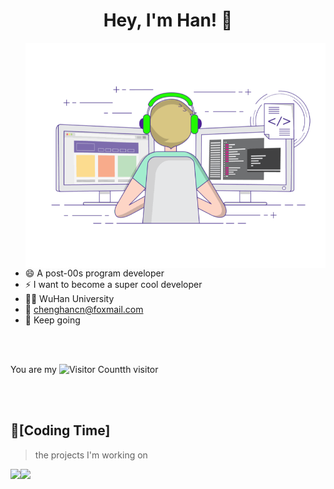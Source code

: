 <!-- ### Hi there 👋 -->

<!--
**chenghancc/chenghancc** is a ✨ _special_ ✨ repository because its `README.md` (this file) appears on your GitHub profile.

Here are some ideas to get you started:

- 🔭 I’m currently working on ...
- 🌱 I’m currently learning ...
- 👯 I’m looking to collaborate on ...
- 🤔 I’m looking for help with ...
- 💬 Ask me about ...
- 📫 How to reach me: ...
- 😄 Pronouns: ...
- ⚡ Fun fact: ...
-->

<h1 align="center">
  Hey, I'm Han! 👋
</h1>
<img align="right" top='60' alt="GIF" src="https://github.com/chenghancc/chenghancc/blob/main/pic/display1.gif" width="480"/>

<br/>

- 😄  A post-00s program developer
- ⚡  I want to become a super cool developer
- 👨‍🎓  WuHan University
- 📧  [chenghancn@foxmail.com](Han:chenghancn@foxmail.com)
- 🌱 Keep going
<br/>
<br/>

You are my ![Visitor Count](https://profile-counter.glitch.me/chenghancc/count.svg)th visitor

<br/>
<br/>

## 🌠[Coding Time]
> the projects I'm working on
<div>
    <img height="165" align="left" src="https://github-readme-stats.vercel.app/api?username=chenghancc&theme=calm&show_icons=true" />
    <img src="https://github-readme-stats.vercel.app/api/top-langs/?username=chenghancc&hide=Jupyter+Notebook,ruby,javascript&theme=calm&langs_count=6" />
</div>

<!-- - 🤔 My ![Visitor Count](https://profile-counter.glitch.me/chenghancc/count.svg) visitors! -->

